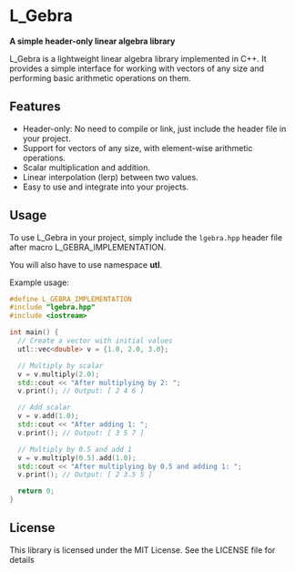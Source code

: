 # L_Gebra  

**A simple header-only linear algebra library**

L_Gebra is a lightweight linear algebra library implemented in C++. It provides a simple interface for working with vectors of any size and performing basic arithmetic operations on them.

## Features

- Header-only: No need to compile or link, just include the header file in your project.
- Support for vectors of any size, with element-wise arithmetic operations.
- Scalar multiplication and addition.
- Linear interpolation (lerp) between two values.
- Easy to use and integrate into your projects.

## Usage

To use L_Gebra in your project, simply include the `lgebra.hpp` header file after macro L_GEBRA_IMPLEMENTATION. 

You will also have to use namespace **utl**.

Example usage:

```cpp
#define L_GEBRA_IMPLEMENTATION
#include "lgebra.hpp"
#include <iostream>

int main() {
  // Create a vector with initial values
  utl::vec<double> v = {1.0, 2.0, 3.0};

  // Multiply by scalar
  v = v.multiply(2.0);
  std::cout << "After multiplying by 2: ";
  v.print(); // Output: [ 2 4 6 ]

  // Add scalar
  v = v.add(1.0);
  std::cout << "After adding 1: ";
  v.print(); // Output: [ 3 5 7 ]

  // Multiply by 0.5 and add 1
  v = v.multiply(0.5).add(1.0);
  std::cout << "After multiplying by 0.5 and adding 1: ";
  v.print(); // Output: [ 2 3.5 5 ]

  return 0;
}
```
## License

This library is licensed under the MIT License. See the LICENSE file for details